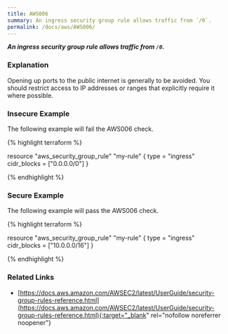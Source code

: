 ```yaml
---
title: AWS006
summary: An ingress security group rule allows traffic from `/0`.
permalink: /docs/aws/AWS006/
---
```


***An ingress security group rule allows traffic from `/0`.***

### Explanation


Opening up ports to the public internet is generally to be avoided. You should restrict access to IP addresses or ranges that explicitly require it where possible.



### Insecure Example

The following example will fail the AWS006 check.

{% highlight terraform %}

resource "aws_security_group_rule" "my-rule" {
	type = "ingress"
	cidr_blocks = ["0.0.0.0/0"]
}

{% endhighlight %}



### Secure Example

The following example will pass the AWS006 check.

{% highlight terraform %}

resource "aws_security_group_rule" "my-rule" {
	type = "ingress"
	cidr_blocks = ["10.0.0.0/16"]
}

{% endhighlight %}


### Related Links


- [https://docs.aws.amazon.com/AWSEC2/latest/UserGuide/security-group-rules-reference.html](https://docs.aws.amazon.com/AWSEC2/latest/UserGuide/security-group-rules-reference.html){:target="_blank" rel="nofollow noreferrer noopener"}

